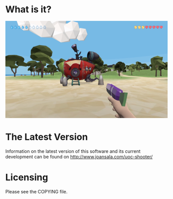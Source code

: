 What is it?
===========

![Demo](https://raw.githubusercontent.com/joansalasoler/assets/master/demos/uoc-shooter-0.0.1.png)

The Latest Version
==================

Information on the latest version of this software and its current
development can be found on http://www.joansala.com/uoc-shooter/

Licensing
=========

Please see the COPYING file.
